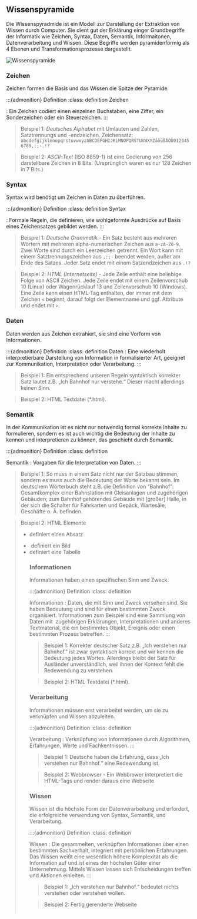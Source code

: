 ## Wissenspyramide

Die Wissenspyradmide ist ein Modell zur Darstellung der Extraktion von Wissen durch Computer. Sie dient gut der Erklärung einger Grundbegriffe der Informatik wie Zeichen, Syntax, Daten, Semantik, Informaitonen, Datenverarbeitung und Wissen. Diese Begriffe werden pyramidenförmig als 4 Ebenen und Transformationsprozesse dargestellt.

![Wissenspyramide](images/wissenspyramide.svg)

### Zeichen

Zeichen formen die Basis und das Wissen die Spitze der Pyramide.

:::{admonition} Definition
:class: definition
Zeichen

: Ein Zeichen codiert einen einzelnen Buchstaben, eine Ziffer, ein Sonderzeichen oder ein Steuerzeichen. 
:::

> Beispiel 1: *Deutsches Alphabet* mit Umlauten und Zahlen, Satztrennungs und -endzeichen. Zeichensatz: `abcdefgijklmnopqrstuvwxyzABCDEFGHIJKLMNOPQRSTUVWXYZäöüßÄÖÜ0123456789,:;-.!?`

> Beispiel 2: *ASCII-Text* (ISO 8859-1) ist eine Codierung von 256 darstellbare Zeichen in 8 Bits. (Ursprünglich waren es nur 128 Zeichen in 7 Bits.)


### Syntax

Syntax wird benötigt um Zeichen in Daten zu überführen.

:::{admonition} Definition
:class: definition
Syntax

: Formale Regeln, die definieren, wie wohlgeformte Ausdrücke auf Basis eines Zeichensatzes gebildet werden.
:::

> Beispiel 1: *Deutsche Grammatik* - 
Ein Satz besteht aus mehreren Wörtern mit mehreren alpha-numerischen Zeichen aus `a-zA-Z0-9`. Zwei Worte sind durch ein Leerzeichen getrennt. Ein Wort kann mit einem Satztrennungszeichen aus `,:;-` beendet werden, außer am Ende des Satzes. Jeder Satz endet mit einem Satzendzeichen aus `.!?`

> Beispiel 2: *HTML (Internetseite)* - Jede Zeile enthält eine beliebige Folge von ASCII Zeichen. Jede Zeile endet mit einem Zeilenvorschub 10 (Linux) oder Wagenrücklauf 13 und Zeilenvorschub 10 (Windows). Eine Zeile kann einen HTML-Tag enthalten, der immer mit dem Zeichen `<` beginnt, darauf folgt der Elementname und ggf. Attribute und endet mit `>`.

### Daten

Daten werden aus Zeichen extrahiert, sie sind eine Vorform von Informationen.


:::{admonition} Definition
:class: definition
Daten
: Eine wiederholt interpretierbare Darstellung von Information in formalisierter Art, geeignet zur Kommunikation, Interpretation oder Verarbeitung.
:::

> Beispiel 1: Ein entsprechend unseren Regeln syntaktisch korrekter Satz lautet z.B. „Ich Bahnhof nur verstehe.“ Dieser macht allerdings keinen Sinn.

> Beispiel 2: HTML Textdatei (*.html).

### Semantik

In der Kommunikation ist es nicht nur notwendig formal korrekte Inhalte zu formulieren, sondern es ist auch wichtig die Bedeutung der Inhalte zu kennen und interpretieren zu können, das geschieht durch Semantik. 

:::{admonition} Definition
:class: definition

Semantik
: Vorgaben für die Interpretation von Daten.
:::

> Beispiel 1: So muss in einem Satz nicht nur der Satzbau stimmen, sondern es muss auch die Bedeutung der Worte bekannt sein. Im deutschem Wörterbuch steht z.B. die Definition von “Bahnhof”: Gesamtkomplex einer Bahnstation mit Gleisanlagen und zugehörigen Gebäuden; zum Bahnhof gehörendes Gebäude mit [großer] Halle, in der sich die Schalter für Fahrkarten und Gepäck, Wartesäle, Geschäfte o. Ä. befinden.

> Beispiel 2: HTML Elemente
> - <p> definiert einen Absatz
> - <img> definiert ein Bild
> - <table> definiert eine Tabelle


### Informationen

Informationen haben einen spezifischen Sinn und Zweck.

:::{admonition} Definition
:class: definition

Informationen
: Daten, die mit Sinn und Zweck versehen sind. Sie haben Bedeutung und sind für einen bestimmten Zweck organisiert. Informationen zum Beispiel sind eine Sammlung von Daten mit  zugehörigen Erklärungen, Interpretationen und anderes Textmaterial, die ein bestimmtes Objekt, Ereignis oder einen bestimmten Prozess betreffen.
:::


> Beispiel 1: Korrekter deutscher Satz z.B. „Ich verstehen nur Bahnhof." ist zwar syntaktisch korrekt und wir kennen die Bedeutung jedes Wortes. Allerdings bleibt der Satz für Ausländer unverständlich, weil ihnen der Kontext fehlt die Redewendung zu verstehen.

> Beispiel 2: HTML Textdatei (*.html). 

### Verarbeitung

Informationen müssen erst verarbeitet werden, um sie zu verknüpfen und Wissen abzuleiten.


:::{admonition} Definition
:class: definition

Verarbeitung
: Verknüpfung von Informationen durch Algorithmen, Erfahrungen, Werte und Fachkentnissen.
:::

> Beispiel 1: Deutsche haben die Erfahrung, dass „Ich verstehen nur Bahnhof.“ eine Redewendung ist.

> Beispiel 2: Webbrowser - Ein Webbrower interpretiert die HTML-Tags und render daraus eine Webseite


### Wissen

Wissen ist die höchste Form der Datenverarbeitung und erfordert, die erfolgreiche verwendung von Syntax, Semantik, und Verarbeitung.


:::{admonition} Definition
:class: definition

Wissen
: Die gesammelten, verknüpften Informationen über einen bestimmten Sachverhalt, integriert mit persönlichen Erfahrungen. Das Wissen weißt eine wesentlich höhere Komplexität als die Information auf und ist eines der höchsten Güter einer Unternehmung. Mittels Wissen lassen sich Entscheidungen treffen und Aktionen einleiten.
:::

> Beispiel 1: „Ich verstehen nur Bahnhof.“ bedeutet nichts verstehen oder verstehen wollen.

> Beispiel 2: Fertig gerenderte Webseite